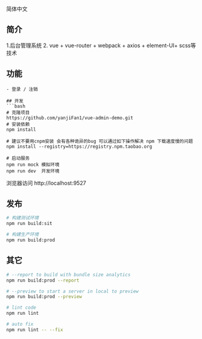 简体中文

## 简介
1.后台管理系统
2. vue + vue-router + webpack + axios + element-UI+ scss等技术

## 功能
```
- 登录 / 注销

## 开发
```bash
# 克隆项目
https://github.com/yanjiFan1/vue-admin-demo.git
# 安装依赖
npm install
   
# 建议不要用cnpm安装 会有各种诡异的bug 可以通过如下操作解决 npm 下载速度慢的问题
npm install --registry=https://registry.npm.taobao.org

# 启动服务
npm run mock 模拟环境
npm run dev  开发环境
```
浏览器访问 http://localhost:9527

## 发布
```bash
# 构建测试环境
npm run build:sit

# 构建生产环境
npm run build:prod
```

## 其它
```bash
# --report to build with bundle size analytics
npm run build:prod --report

# --preview to start a server in local to preview
npm run build:prod --preview

# lint code
npm run lint

# auto fix
npm run lint -- --fix

